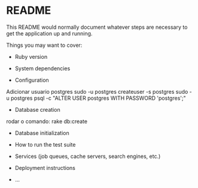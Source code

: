 # README

This README would normally document whatever steps are necessary to get the
application up and running.

Things you may want to cover:

* Ruby version

* System dependencies

* Configuration

Adicionar usuario postgres
sudo -u postgres createuser -s postgres
sudo -u postgres psql -c "ALTER USER postgres WITH PASSWORD 'postgres';"

* Database creation

rodar o comando: rake db:create

* Database initialization

* How to run the test suite

* Services (job queues, cache servers, search engines, etc.)

* Deployment instructions

* ...
